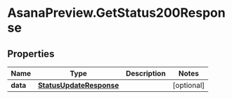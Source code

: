 # AsanaPreview.GetStatus200Response

## Properties

Name | Type | Description | Notes
------------ | ------------- | ------------- | -------------
**data** | [**StatusUpdateResponse**](StatusUpdateResponse.md) |  | [optional] 


